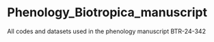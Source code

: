 # Phenology_Biotropica_manuscript
All codes and datasets used in the phenology manuscript BTR-24-342
